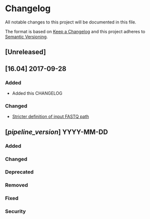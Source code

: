 # Changelog
All notable changes to this project will be documented in this file.

The format is based on [Keep a Changelog](http://keepachangelog.com/en/1.0.0/)
and this project adheres to [Semantic Versioning](http://semver.org/spec/v2.0.0.html).

## [Unreleased]

## [16.04] 2017-09-28
### Added
- Added this CHANGELOG

### Changed
- [Stricter definition of input FASTQ path](https://github.com/CRG-Beato/pipelines/commit/56f9eb10a592dd624d45ef348a09c9c5baa81d60)

## [_pipeline_version_] YYYY-MM-DD 
### Added
### Changed
### Deprecated
### Removed
### Fixed
### Security